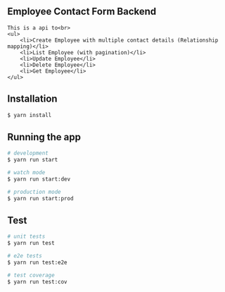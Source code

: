## Employee Contact Form Backend

    This is a api to<br>
    <ul>
        <li>Create Employee with multiple contact details (Relationship mapping)</li>
        <li>List Employee (with pagination)</li>
        <li>Update Employee</li>
        <li>Delete Employee</li>
        <li>Get Employee</li>
    </ul>



## Installation

```bash
$ yarn install
```

## Running the app

```bash
# development
$ yarn run start

# watch mode
$ yarn run start:dev

# production mode
$ yarn run start:prod
```

## Test

```bash
# unit tests
$ yarn run test

# e2e tests
$ yarn run test:e2e

# test coverage
$ yarn run test:cov
```
